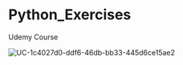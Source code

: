 # Python_Exercises
Udemy Course

![UC-1c4027d0-ddf6-46db-bb33-445d6ce15ae2](https://user-images.githubusercontent.com/37404936/154073833-32b26762-f435-4492-be30-5d89577b597f.jpg)

